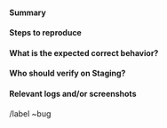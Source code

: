 #### Summary
<!-- Summarize the bug encountered concisely -->


#### Steps to reproduce
<!-- How one can reproduce the issue - this is very important -->


#### What is the expected correct behavior?
<!-- What you should see instead -->


#### Who should verify on Staging?
<!-- Copy person who should verify the fix or acceptance criteria -->


#### Relevant logs and/or screenshots
<!-- Paste any relevant logs - please use code blocks (```) to format console output,
logs, and code as it's very hard to read otherwise. -->


<!-- NB: Add appropriate label to this bug, e.g: /label ~"Gate Access" -->

/label ~bug

